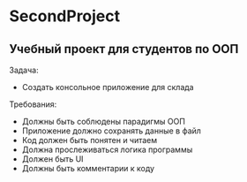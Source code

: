 # SecondProject

## Учебный проект для студентов по ООП

Задача:
* Создать консольное приложение для склада

Требования:
* Должны быть соблюдены парадигмы ООП
* Приложение должно сохранять данные в файл
* Код должен быть понятен и читаем
* Должна прослеживаться логика программы
* Должен быть UI
* Должны быть комментарии к коду
